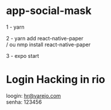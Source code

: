 # app-social-mask

1 - yarn

2 - yarn add react-native-paper <br>
/ ou nmp install react-native-paper

3 - expo start

# Login Hacking in rio

loogin: hr@varejo.com <br>
senha: 123456
